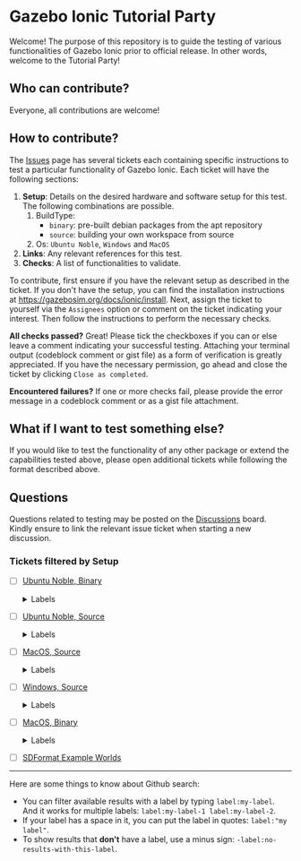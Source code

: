 # Gazebo Ionic Tutorial Party

Welcome! The purpose of this repository is to guide the testing of various functionalities of Gazebo Ionic prior to official release.
In other words, welcome to the Tutorial Party!

## Who can contribute?

Everyone, all contributions are welcome!

## How to contribute?

The [Issues](https://github.com/gazebosim/gazebo_test_cases/issues) page has several tickets each containing specific instructions to test a particular functionality of Gazebo Ionic.
Each ticket will have the following sections:

1. **Setup**: Details on the desired hardware and software setup for this test. The following combinations are possible.
   1. BuildType:
      * `binary`: pre-built debian packages from the apt repository
      * `source`: building your own workspace from source
   2. Os: `Ubuntu Noble`, `Windows` and `MacOS`
2. **Links**: Any relevant references for this test.
3. **Checks**: A list of functionalities to validate.

To contribute, first ensure if you have the relevant setup as described in the ticket.
If you don't have the setup, you can find the installation instructions at https://gazebosim.org/docs/ionic/install.
Next, assign the ticket to yourself via the `Assignees` option or comment on the ticket indicating your interest.
Then follow the instructions to perform the necessary checks.

**All checks passed?**
Great! Please tick the checkboxes if you can or else leave a comment indicating your successful testing. Attaching your terminal output (codeblock comment or gist file) as a form of verification is greatly appreciated.
If you have the necessary permission, go ahead and close the ticket by clicking `Close as completed`.

**Encountered failures?**
If one or more checks fail, please provide the error message in a codeblock comment or as a gist file attachment.

## What if I want to test something else?
If you would like to test the functionality of any other package or extend the capabilities tested above, please open additional tickets while following the format described above.

## Questions
Questions related to testing may be posted on the [Discussions](https://github.com/gazebosim/gazebo_test_cases/discussions) board. Kindly ensure to link the relevant issue ticket when starting a new discussion.

### Tickets filtered by Setup

- [ ] [Ubuntu Noble, Binary](https://github.com/gazebosim/gazebo_test_cases/issues?q=is%3Aissue+is%3Aopen+label:%22Ubuntu%20Noble%22+label:%22Binary%22+label:%22generation-1%22)

  <details><summary>Labels</summary>

  - [ ] [docs](https://github.com/gazebosim/gazebo_test_cases/issues?q=is%3Aissue+is%3Aopen+label:%22Ubuntu%20Noble%22+label:%22Binary%22+label:%22generation-1%22+label:%22docs%22)
  - [ ] [ionic](https://github.com/gazebosim/gazebo_test_cases/issues?q=is%3Aissue+is%3Aopen+label:%22Ubuntu%20Noble%22+label:%22Binary%22+label:%22generation-1%22+label:%22ionic%22)
  - [ ] [gz-common](https://github.com/gazebosim/gazebo_test_cases/issues?q=is%3Aissue+is%3Aopen+label:%22Ubuntu%20Noble%22+label:%22Binary%22+label:%22generation-1%22+label:%22gz-common%22)
  - [ ] [gz-fuel-tools](https://github.com/gazebosim/gazebo_test_cases/issues?q=is%3Aissue+is%3Aopen+label:%22Ubuntu%20Noble%22+label:%22Binary%22+label:%22generation-1%22+label:%22gz-fuel-tools%22)
  - [ ] [gz-gui](https://github.com/gazebosim/gazebo_test_cases/issues?q=is%3Aissue+is%3Aopen+label:%22Ubuntu%20Noble%22+label:%22Binary%22+label:%22generation-1%22+label:%22gz-gui%22)
  - [ ] [gz-launch](https://github.com/gazebosim/gazebo_test_cases/issues?q=is%3Aissue+is%3Aopen+label:%22Ubuntu%20Noble%22+label:%22Binary%22+label:%22generation-1%22+label:%22gz-launch%22)
  - [ ] [gz-math](https://github.com/gazebosim/gazebo_test_cases/issues?q=is%3Aissue+is%3Aopen+label:%22Ubuntu%20Noble%22+label:%22Binary%22+label:%22generation-1%22+label:%22gz-math%22)
  - [ ] [gz-msgs](https://github.com/gazebosim/gazebo_test_cases/issues?q=is%3Aissue+is%3Aopen+label:%22Ubuntu%20Noble%22+label:%22Binary%22+label:%22generation-1%22+label:%22gz-msgs%22)
  - [ ] [gz-physics](https://github.com/gazebosim/gazebo_test_cases/issues?q=is%3Aissue+is%3Aopen+label:%22Ubuntu%20Noble%22+label:%22Binary%22+label:%22generation-1%22+label:%22gz-physics%22)
  - [ ] [gz-plugin](https://github.com/gazebosim/gazebo_test_cases/issues?q=is%3Aissue+is%3Aopen+label:%22Ubuntu%20Noble%22+label:%22Binary%22+label:%22generation-1%22+label:%22gz-plugin%22)
  - [ ] [gz-rendering](https://github.com/gazebosim/gazebo_test_cases/issues?q=is%3Aissue+is%3Aopen+label:%22Ubuntu%20Noble%22+label:%22Binary%22+label:%22generation-1%22+label:%22gz-rendering%22)
  - [ ] [gz-sensors](https://github.com/gazebosim/gazebo_test_cases/issues?q=is%3Aissue+is%3Aopen+label:%22Ubuntu%20Noble%22+label:%22Binary%22+label:%22generation-1%22+label:%22gz-sensors%22)
  - [ ] [gz-sim](https://github.com/gazebosim/gazebo_test_cases/issues?q=is%3Aissue+is%3Aopen+label:%22Ubuntu%20Noble%22+label:%22Binary%22+label:%22generation-1%22+label:%22gz-sim%22)
  - [ ] [gz-tools](https://github.com/gazebosim/gazebo_test_cases/issues?q=is%3Aissue+is%3Aopen+label:%22Ubuntu%20Noble%22+label:%22Binary%22+label:%22generation-1%22+label:%22gz-tools%22)
  - [ ] [gz-transport](https://github.com/gazebosim/gazebo_test_cases/issues?q=is%3Aissue+is%3Aopen+label:%22Ubuntu%20Noble%22+label:%22Binary%22+label:%22generation-1%22+label:%22gz-transport%22)
  - [ ] [gz-utils](https://github.com/gazebosim/gazebo_test_cases/issues?q=is%3Aissue+is%3Aopen+label:%22Ubuntu%20Noble%22+label:%22Binary%22+label:%22generation-1%22+label:%22gz-utils%22)
  - [ ] [sdf_tutorials](https://github.com/gazebosim/gazebo_test_cases/issues?q=is%3Aissue+is%3Aopen+label:%22Ubuntu%20Noble%22+label:%22Binary%22+label:%22generation-1%22+label:%22sdf_tutorials%22)
  - [ ] [sdformat](https://github.com/gazebosim/gazebo_test_cases/issues?q=is%3Aissue+is%3Aopen+label:%22Ubuntu%20Noble%22+label:%22Binary%22+label:%22generation-1%22+label:%22sdformat%22)
  - [ ] [sdf worlds](https://github.com/gazebosim/gazebo_test_cases/issues?q=is%3Aissue+is%3Aopen+label:%22Ubuntu%20Noble%22+label:%22Binary%22+label:%22generation-1%22+label:%22sdf%20worlds%22)

  </details>
- [ ] [Ubuntu Noble, Source](https://github.com/gazebosim/gazebo_test_cases/issues?q=is%3Aissue+is%3Aopen+label:%22Ubuntu%20Noble%22+label:%22Source%22+label:%22generation-1%22)

  <details><summary>Labels</summary>

  - [ ] [docs](https://github.com/gazebosim/gazebo_test_cases/issues?q=is%3Aissue+is%3Aopen+label:%22Ubuntu%20Noble%22+label:%22Source%22+label:%22generation-1%22+label:%22docs%22)
  - [ ] [ionic](https://github.com/gazebosim/gazebo_test_cases/issues?q=is%3Aissue+is%3Aopen+label:%22Ubuntu%20Noble%22+label:%22Source%22+label:%22generation-1%22+label:%22ionic%22)
  - [ ] [gz-common](https://github.com/gazebosim/gazebo_test_cases/issues?q=is%3Aissue+is%3Aopen+label:%22Ubuntu%20Noble%22+label:%22Source%22+label:%22generation-1%22+label:%22gz-common%22)
  - [ ] [gz-fuel-tools](https://github.com/gazebosim/gazebo_test_cases/issues?q=is%3Aissue+is%3Aopen+label:%22Ubuntu%20Noble%22+label:%22Source%22+label:%22generation-1%22+label:%22gz-fuel-tools%22)
  - [ ] [gz-gui](https://github.com/gazebosim/gazebo_test_cases/issues?q=is%3Aissue+is%3Aopen+label:%22Ubuntu%20Noble%22+label:%22Source%22+label:%22generation-1%22+label:%22gz-gui%22)
  - [ ] [gz-launch](https://github.com/gazebosim/gazebo_test_cases/issues?q=is%3Aissue+is%3Aopen+label:%22Ubuntu%20Noble%22+label:%22Source%22+label:%22generation-1%22+label:%22gz-launch%22)
  - [ ] [gz-math](https://github.com/gazebosim/gazebo_test_cases/issues?q=is%3Aissue+is%3Aopen+label:%22Ubuntu%20Noble%22+label:%22Source%22+label:%22generation-1%22+label:%22gz-math%22)
  - [ ] [gz-msgs](https://github.com/gazebosim/gazebo_test_cases/issues?q=is%3Aissue+is%3Aopen+label:%22Ubuntu%20Noble%22+label:%22Source%22+label:%22generation-1%22+label:%22gz-msgs%22)
  - [ ] [gz-physics](https://github.com/gazebosim/gazebo_test_cases/issues?q=is%3Aissue+is%3Aopen+label:%22Ubuntu%20Noble%22+label:%22Source%22+label:%22generation-1%22+label:%22gz-physics%22)
  - [ ] [gz-plugin](https://github.com/gazebosim/gazebo_test_cases/issues?q=is%3Aissue+is%3Aopen+label:%22Ubuntu%20Noble%22+label:%22Source%22+label:%22generation-1%22+label:%22gz-plugin%22)
  - [ ] [gz-rendering](https://github.com/gazebosim/gazebo_test_cases/issues?q=is%3Aissue+is%3Aopen+label:%22Ubuntu%20Noble%22+label:%22Source%22+label:%22generation-1%22+label:%22gz-rendering%22)
  - [ ] [gz-sensors](https://github.com/gazebosim/gazebo_test_cases/issues?q=is%3Aissue+is%3Aopen+label:%22Ubuntu%20Noble%22+label:%22Source%22+label:%22generation-1%22+label:%22gz-sensors%22)
  - [ ] [gz-sim](https://github.com/gazebosim/gazebo_test_cases/issues?q=is%3Aissue+is%3Aopen+label:%22Ubuntu%20Noble%22+label:%22Source%22+label:%22generation-1%22+label:%22gz-sim%22)
  - [ ] [gz-tools](https://github.com/gazebosim/gazebo_test_cases/issues?q=is%3Aissue+is%3Aopen+label:%22Ubuntu%20Noble%22+label:%22Source%22+label:%22generation-1%22+label:%22gz-tools%22)
  - [ ] [gz-transport](https://github.com/gazebosim/gazebo_test_cases/issues?q=is%3Aissue+is%3Aopen+label:%22Ubuntu%20Noble%22+label:%22Source%22+label:%22generation-1%22+label:%22gz-transport%22)
  - [ ] [gz-utils](https://github.com/gazebosim/gazebo_test_cases/issues?q=is%3Aissue+is%3Aopen+label:%22Ubuntu%20Noble%22+label:%22Source%22+label:%22generation-1%22+label:%22gz-utils%22)
  - [ ] [sdf_tutorials](https://github.com/gazebosim/gazebo_test_cases/issues?q=is%3Aissue+is%3Aopen+label:%22Ubuntu%20Noble%22+label:%22Source%22+label:%22generation-1%22+label:%22sdf_tutorials%22)
  - [ ] [sdformat](https://github.com/gazebosim/gazebo_test_cases/issues?q=is%3Aissue+is%3Aopen+label:%22Ubuntu%20Noble%22+label:%22Source%22+label:%22generation-1%22+label:%22sdformat%22)

  </details>
- [ ] [MacOS, Source](https://github.com/gazebosim/gazebo_test_cases/issues?q=is%3Aissue+is%3Aopen+label:%22MacOS%22+label:%22Source%22+label:%22generation-1%22)

  <details><summary>Labels</summary>

  - [ ] [docs](https://github.com/gazebosim/gazebo_test_cases/issues?q=is%3Aissue+is%3Aopen+label:%22MacOS%22+label:%22Source%22+label:%22generation-1%22+label:%22docs%22)
  - [ ] [ionic](https://github.com/gazebosim/gazebo_test_cases/issues?q=is%3Aissue+is%3Aopen+label:%22MacOS%22+label:%22Source%22+label:%22generation-1%22+label:%22ionic%22)

  </details>
- [ ] [Windows, Source](https://github.com/gazebosim/gazebo_test_cases/issues?q=is%3Aissue+is%3Aopen+label:%22Windows%22+label:%22Source%22+label:%22generation-1%22)

  <details><summary>Labels</summary>

  - [ ] [docs](https://github.com/gazebosim/gazebo_test_cases/issues?q=is%3Aissue+is%3Aopen+label:%22Windows%22+label:%22Source%22+label:%22generation-1%22+label:%22docs%22)
  - [ ] [ionic](https://github.com/gazebosim/gazebo_test_cases/issues?q=is%3Aissue+is%3Aopen+label:%22Windows%22+label:%22Source%22+label:%22generation-1%22+label:%22ionic%22)

  </details>
- [ ] [MacOS, Binary](https://github.com/gazebosim/gazebo_test_cases/issues?q=is%3Aissue+is%3Aopen+label:%22MacOS%22+label:%22Binary%22+label:%22generation-1%22)

  <details><summary>Labels</summary>

  - [ ] [docs](https://github.com/gazebosim/gazebo_test_cases/issues?q=is%3Aissue+is%3Aopen+label:%22MacOS%22+label:%22Binary%22+label:%22generation-1%22+label:%22docs%22)
  - [ ] [ionic](https://github.com/gazebosim/gazebo_test_cases/issues?q=is%3Aissue+is%3Aopen+label:%22MacOS%22+label:%22Binary%22+label:%22generation-1%22+label:%22ionic%22)

  </details>

- [ ] [SDFormat Example Worlds](https://github.com/gazebosim/gazebo_test_cases/issues?q=is%3Aissue+is%3Aopen+label:%22sdf%20worlds%22+label:%22generation-1%22)



---

Here are some things to know about Github search:
- You can filter available results with a label by typing `label:my-label`. And it works for multiple labels: `label:my-label-1 label:my-label-2`.
- If your label has a space in it, you can put the label in quotes: `label:"my label"`.
- To show results that **don't** have a label, use a minus sign: `-label:no-results-with-this-label`.

